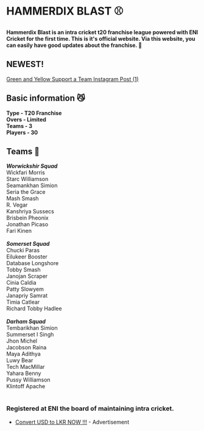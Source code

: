 # HAMMERDIX BLAST ⚾
**Hammerdix Blast is an intra cricket t20 franchise league powered with ENI Cricket for the first time. This is it's official website. Via this website, you can easily have good updates about the franchise. 🏏**

## NEWEST!

[Green and Yellow Support a Team Instagram Post (1)](https://user-images.githubusercontent.com/76873393/156117356-1e9a24fd-3f21-4175-8135-bc35c68a991c.png)


## Basic information 😼
**Type - T20 Franchise**
<br>
**Overs - Limited**
<br>
**Teams - 3**
<br>
**Players - 30**

## Teams 🤹
***Worwickshir Squad***
<br>
Wickfari Morris
<br>
Starc Williamson
<br>
Seamankhan Simion
<br>
Seria the Grace
<br>
Mash Smash
<br>
R. Vegar
<br>
Kanshriya Sussecs
<br>
Brisbein Pheonix
<br>
Jonathan Picaso
<br>
Fari Kinen
<br>
<br>
***Somerset Squad***
<br>
Chucki Paras
<br>
Eilukeer Booster
<br>
Database Longshore
<br>
Tobby Smash
<br>
Janojan Scraper
<br>
Cinia Caldia
<br>
Patty Slowyem
<br>
Janapriy Samrat
<br>
Timia Catlear
<br>
Richard Tobby Hadlee
<br>
<br>
***Darham Squad***
<br>
Tembarikhan Simion
<br>
Summerset I Singh
<br>
Jhon Michel
<br>
Jacobson Raina
<br>
Maya Adithya
<br>
Luwy Bear
<br>
Tech MacMillar
<br>
Yahara Benny
<br>
Pussy Williamson
<br>
Klintoff Apache
<br>
<br>
### Registered at ENI the board of maintaining intra cricket.
- [Convert USD to LKR NOW !!!](https://github.com/migarabhanu/USD-to-LKR) - Advertisement
